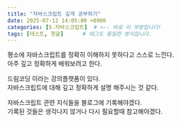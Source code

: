 ```yaml
---
title: "자바스크립트 깊게 공부하기"
date: 2025-07-12 14:05:00 +0900
categories: [5.자바스크립트]  # <-- 바로 이 부분입니다!
tags: [테스트, 첫글]      # 태그도 동일한 방식입니다.
---
```


평소에 자바스크립트를 정확히 이해하지 못하다고 스스로 느낀다.  
아주 깊고 정확하게 배워보려고 한다.

드림코딩 이라는 강의플랫폼이 있다.  
자바스크립트에 대해 깊고 정확하게 설명 해주시는 것 같다.

자바스크립트 관련 지식들을 블로그에 기록해야겠다.  
기록된 것들은 생각나지 않거나 다시 필요할때 참고해야겠다.